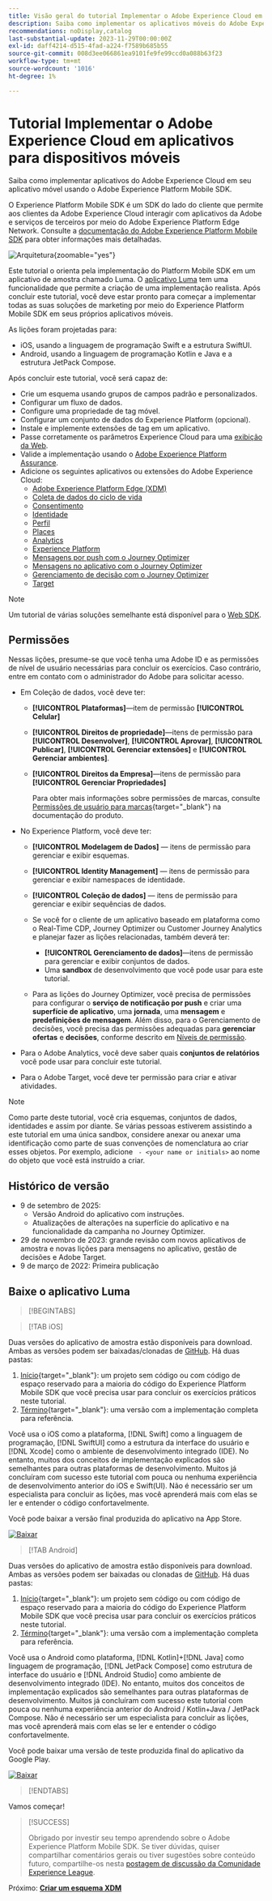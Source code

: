 ```yaml
---
title: Visão geral do tutorial Implementar o Adobe Experience Cloud em aplicativos para dispositivos móveis
description: Saiba como implementar os aplicativos móveis do Adobe Experience Cloud. Este tutorial o orienta por uma implementação dos aplicativos Experience Cloud em um aplicativo Swift de amostra.
recommendations: noDisplay,catalog
last-substantial-update: 2023-11-29T00:00:00Z
exl-id: daff4214-d515-4fad-a224-f7589b685b55
source-git-commit: 008d3ee066861ea9101fe9fe99ccd0a088b63f23
workflow-type: tm+mt
source-wordcount: '1016'
ht-degree: 1%

---
```


# Tutorial Implementar o Adobe Experience Cloud em aplicativos para dispositivos móveis

Saiba como implementar aplicativos do Adobe Experience Cloud em seu aplicativo móvel usando o Adobe Experience Platform Mobile SDK.

O Experience Platform Mobile SDK é um SDK do lado do cliente que permite aos clientes da Adobe Experience Cloud interagir com aplicativos da Adobe e serviços de terceiros por meio do Adobe Experience Platform Edge Network. Consulte a [documentação do Adobe Experience Platform Mobile SDK](https://developer.adobe.com/client-sdks/home/) para obter informações mais detalhadas.

![Arquitetura](assets/architecture.png){zoomable="yes"}


Este tutorial o orienta pela implementação do Platform Mobile SDK em um aplicativo de amostra chamado Luma. O [aplicativo Luma](https://github.com/Adobe-Marketing-Cloud/Luma-iOS-Mobile-App) tem uma funcionalidade que permite a criação de uma implementação realista. Após concluir este tutorial, você deve estar pronto para começar a implementar todas as suas soluções de marketing por meio do Experience Platform Mobile SDK em seus próprios aplicativos móveis.

As lições foram projetadas para:

* iOS, usando a linguagem de programação Swift e a estrutura SwiftUI.
* Android, usando a linguagem de programação Kotlin e Java e a estrutura JetPack Compose.

Após concluir este tutorial, você será capaz de:

* Crie um esquema usando grupos de campos padrão e personalizados.
* Configurar um fluxo de dados.
* Configure uma propriedade de tag móvel.
* Configurar um conjunto de dados do Experience Platform (opcional).
* Instale e implemente extensões de tag em um aplicativo.
* Passe corretamente os parâmetros Experience Cloud para uma [exibição da Web](web-views.md).
* Valide a implementação usando o [Adobe Experience Platform Assurance](assurance.md).
* Adicione os seguintes aplicativos ou extensões do Adobe Experience Cloud:
   * [Adobe Experience Platform Edge (XDM)](events.md)
   * [Coleta de dados do ciclo de vida](lifecycle-data.md)
   * [Consentimento](consent.md)
   * [Identidade](identity.md)
   * [Perfil](profile.md)
   * [Places](places.md)
   * [Analytics](analytics.md)
   * [Experience Platform](platform.md)
   * [Mensagens por push com o Journey Optimizer](journey-optimizer-push.md)
   * [Mensagens no aplicativo com o Journey Optimizer](journey-optimizer-inapp.md)
   * [Gerenciamento de decisão com o Journey Optimizer](journey-optimizer-offers.md)
   * [Target](target.md)


>[!NOTE]
>
>Um tutorial de várias soluções semelhante está disponível para o [Web SDK](../tutorial-web-sdk/overview.md).

## Permissões

Nessas lições, presume-se que você tenha uma Adobe ID e as permissões de nível de usuário necessárias para concluir os exercícios. Caso contrário, entre em contato com o administrador do Adobe para solicitar acesso.

* Em Coleção de dados, você deve ter:
   * **[!UICONTROL Plataformas]**—item de permissão **[!UICONTROL Celular]**
   * **[!UICONTROL Direitos de propriedade]**—itens de permissão para **[!UICONTROL Desenvolver]**, **[!UICONTROL Aprovar]**, **[!UICONTROL Publicar]**, **[!UICONTROL Gerenciar extensões]** e **[!UICONTROL Gerenciar ambientes]**.
   * **[!UICONTROL Direitos da Empresa]**—itens de permissão para **[!UICONTROL Gerenciar Propriedades]**

     Para obter mais informações sobre permissões de marcas, consulte [Permissões de usuário para marcas](https://experienceleague.adobe.com/pt-br/docs/experience-platform/tags/admin/user-permissions){target="_blank"} na documentação do produto.
* No Experience Platform, você deve ter:
   * **[!UICONTROL Modelagem de Dados]** — itens de permissão para gerenciar e exibir esquemas.
   * **[!UICONTROL Identity Management]** — itens de permissão para gerenciar e exibir namespaces de identidade.
   * **[!UICONTROL Coleção de dados]** — itens de permissão para gerenciar e exibir sequências de dados.

   * Se você for o cliente de um aplicativo baseado em plataforma como o Real-Time CDP, Journey Optimizer ou Customer Journey Analytics e planejar fazer as lições relacionadas, também deverá ter:
      * **[!UICONTROL Gerenciamento de dados]**—itens de permissão para gerenciar e exibir conjuntos de dados.
      * Uma **sandbox** de desenvolvimento que você pode usar para este tutorial.

   * Para as lições do Journey Optimizer, você precisa de permissões para configurar o **serviço de notificação por push** e criar uma **superfície de aplicativo**, uma **jornada**, uma **mensagem** e **predefinições de mensagem**. Além disso, para o Gerenciamento de decisões, você precisa das permissões adequadas para **gerenciar ofertas** e **decisões**, conforme descrito em [Níveis de permissão](https://experienceleague.adobe.com/pt-br/docs/journey-optimizer/using/access-control/high-low-permissions).

* Para o Adobe Analytics, você deve saber quais **conjuntos de relatórios** você pode usar para concluir este tutorial.

* Para o Adobe Target, você deve ter permissão para criar e ativar atividades.


>[!NOTE]
>
>Como parte deste tutorial, você cria esquemas, conjuntos de dados, identidades e assim por diante. Se várias pessoas estiverem assistindo a este tutorial em uma única sandbox, considere anexar ou anexar uma identificação como parte de suas convenções de nomenclatura ao criar esses objetos. Por exemplo, adicione ` - <your name or initials>` ao nome do objeto que você está instruído a criar.

## Histórico de versão

* 9 de setembro de 2025:
   * Versão Android do aplicativo com instruções.
   * Atualizações de alterações na superfície do aplicativo e na funcionalidade da campanha no Journey Optimizer.
* 29 de novembro de 2023: grande revisão com novos aplicativos de amostra e novas lições para mensagens no aplicativo, gestão de decisões e Adobe Target.
* 9 de março de 2022: Primeira publicação

## Baixe o aplicativo Luma

>[!BEGINTABS]

>[!TAB iOS]

Duas versões do aplicativo de amostra estão disponíveis para download. Ambas as versões podem ser baixadas/clonadas de [GitHub](https://github.com/Adobe-Marketing-Cloud/Luma-iOS-Mobile-App). Há duas pastas:

1. [Início](https://github.com/Adobe-Marketing-Cloud/Luma-iOS-Mobile-App){target="_blank"}: um projeto sem código ou com código de espaço reservado para a maioria do código do Experience Platform Mobile SDK que você precisa usar para concluir os exercícios práticos neste tutorial.
1. [Término](https://github.com/Adobe-Marketing-Cloud/Luma-iOS-Mobile-App){target="_blank"}: uma versão com a implementação completa para referência.

Você usa o iOS como a plataforma, [!DNL Swift] como a linguagem de programação, [!DNL SwiftUI] como a estrutura da interface do usuário e [!DNL Xcode] como o ambiente de desenvolvimento integrado (IDE). No entanto, muitos dos conceitos de implementação explicados são semelhantes para outras plataformas de desenvolvimento. Muitos já concluíram com sucesso este tutorial com pouca ou nenhuma experiência de desenvolvimento anterior do iOS e Swift(UI). Não é necessário ser um especialista para concluir as lições, mas você aprenderá mais com elas se ler e entender o código confortavelmente.

Você pode baixar a versão final produzida do aplicativo na App Store.

[![Baixar](assets/download-app.svg)](https://apps.apple.com/us/app/luma-app/id6466588487)

>[!TAB Android]

Duas versões do aplicativo de amostra estão disponíveis para download. Ambas as versões podem ser baixadas ou clonadas de [GitHub](https://github.com/adobe/Luma-Android). Há duas pastas:

1. [Início](https://github.com/adobe/Luma-Android){target="_blank"}: um projeto sem código ou com código de espaço reservado para a maioria do código do Experience Platform Mobile SDK que você precisa usar para concluir os exercícios práticos neste tutorial.
1. [Término](https://github.com/adobe/Luma-Android){target="_blank"}: uma versão com a implementação completa para referência.

Você usa o Android como plataforma, [!DNL Kotlin]+[!DNL Java] como linguagem de programação, [!DNL JetPack Compose] como estrutura de interface do usuário e [!DNL Android Studio] como ambiente de desenvolvimento integrado (IDE). No entanto, muitos dos conceitos de implementação explicados são semelhantes para outras plataformas de desenvolvimento. Muitos já concluíram com sucesso este tutorial com pouca ou nenhuma experiência anterior do Android / Kotlin+Java / JetPack Compose. Não é necessário ser um especialista para concluir as lições, mas você aprenderá mais com elas se ler e entender o código confortavelmente.

Você pode baixar uma versão de teste produzida final do aplicativo da Google Play.

[![Baixar](assets/download-app-android.svg)](https://play.google.com/store/apps/details?id=com.adobe.luma.tutorial.android)

>[!ENDTABS]

Vamos começar!

>[!SUCCESS]
>
>Obrigado por investir seu tempo aprendendo sobre o Adobe Experience Platform Mobile SDK. Se tiver dúvidas, quiser compartilhar comentários gerais ou tiver sugestões sobre conteúdo futuro, compartilhe-os nesta [postagem de discussão da Comunidade Experience League](https://experienceleaguecommunities.adobe.com/t5/adobe-experience-platform-data/tutorial-discussion-implement-adobe-experience-cloud-in-mobile/td-p/443796?profile.language=pt).

Próximo: **[Criar um esquema XDM](create-schema.md)**
